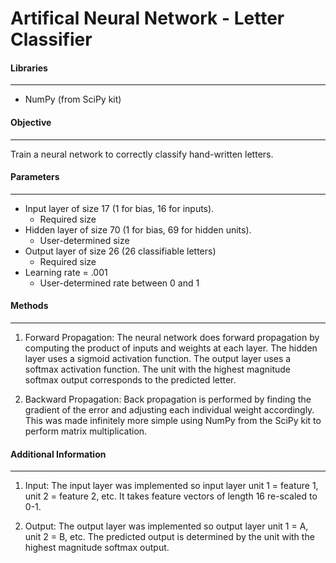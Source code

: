 # Artifical Neural Network - Letter Classifier

#### Libraries
---
- NumPy (from SciPy kit)

#### Objective
---
Train a neural network to correctly classify hand-written letters.

#### Parameters
---
- Input layer of size 17 (1 for bias, 16 for inputs).
    - Required size
- Hidden layer of size 70 (1 for bias, 69 for hidden units).
    - User-determined size
- Output layer of size 26 (26 classifiable letters)
    - Required size
- Learning rate = .001
    - User-determined rate between 0 and 1

#### Methods
---
1. Forward Propagation:
The neural network does forward propagation by computing the product of inputs and weights at each layer. The hidden layer uses a sigmoid activation function. The output layer uses a softmax activation function. The unit with the highest magnitude softmax output corresponds to the predicted letter.

2. Backward Propagation:
Back propagation is performed by finding the gradient of the error and adjusting each individual weight accordingly. This was made infinitely more simple using NumPy from the SciPy kit to perform matrix multiplication.

#### Additional Information
---
1. Input:
The input layer was implemented so input layer unit 1 = feature 1, unit 2 = feature 2, etc.
It takes feature vectors of length 16 re-scaled to 0-1.

2. Output:
The output layer was implemented so output layer unit 1 = A, unit 2 = B, etc.
The predicted output is determined by the unit with the highest magnitude softmax output.
